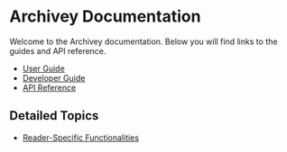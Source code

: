 # Archivey Documentation

Welcome to the Archivey documentation. Below you will find links to the guides and API reference.

- [User Guide](user_guide.md)
- [Developer Guide](developer_guide.md)
- [API Reference](api/archivey.html)

## Detailed Topics

- [Reader-Specific Functionalities](reader_specifics.md)
